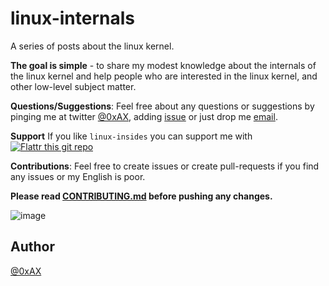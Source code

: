 linux-internals
===============

A series of posts about the linux kernel.

**The goal is simple** - to share my modest knowledge about the internals of the linux kernel and help people who are interested in the linux kernel, and other low-level subject matter.

**Questions/Suggestions**: Feel free about any questions or suggestions by pinging me at twitter [@0xAX](https://twitter.com/0xAX), adding [issue](https://github.com/0xAX/linux-internals/issues/new) or just drop me [email](anotherworldofworld@gmail.com).

**Support** If you like `linux-insides` you can support me with [![Flattr this git repo](http://api.flattr.com/button/flattr-badge-large.png)](https://flattr.com/submit/auto?user_id=0xAX&url=https://github.com/0xAX/linux-insides/&title=linux-insed)

**Contributions**: Feel free to create issues or create pull-requests if you find any issues or my English is poor.

**Please read [CONTRIBUTING.md](https://github.com/0xAX/linux-insides/blob/master/CONTRIBUTING.md) before pushing any changes.**

![image](http://oi58.tinypic.com/23upobq.jpg)

Author
---------------

[@0xAX](https://twitter.com/0xAX)
